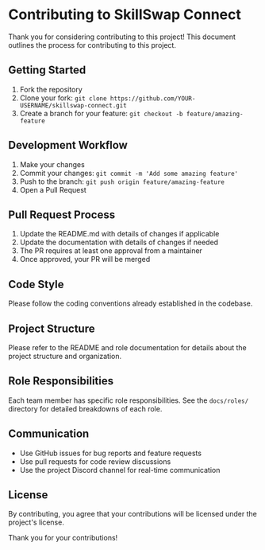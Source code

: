 # Contributing to SkillSwap Connect

Thank you for considering contributing to this project! This document outlines the process for contributing to this project.

## Getting Started

1. Fork the repository
2. Clone your fork: `git clone https://github.com/YOUR-USERNAME/skillswap-connect.git`
3. Create a branch for your feature: `git checkout -b feature/amazing-feature`

## Development Workflow

1. Make your changes
2. Commit your changes: `git commit -m 'Add some amazing feature'`
3. Push to the branch: `git push origin feature/amazing-feature`
4. Open a Pull Request

## Pull Request Process

1. Update the README.md with details of changes if applicable
2. Update the documentation with details of changes if needed
3. The PR requires at least one approval from a maintainer
4. Once approved, your PR will be merged

## Code Style

Please follow the coding conventions already established in the codebase.

## Project Structure

Please refer to the README and role documentation for details about the project structure and organization.

## Role Responsibilities

Each team member has specific role responsibilities. See the `docs/roles/` directory for detailed breakdowns of each role.

## Communication

- Use GitHub issues for bug reports and feature requests
- Use pull requests for code review discussions
- Use the project Discord channel for real-time communication

## License

By contributing, you agree that your contributions will be licensed under the project's license.

Thank you for your contributions!